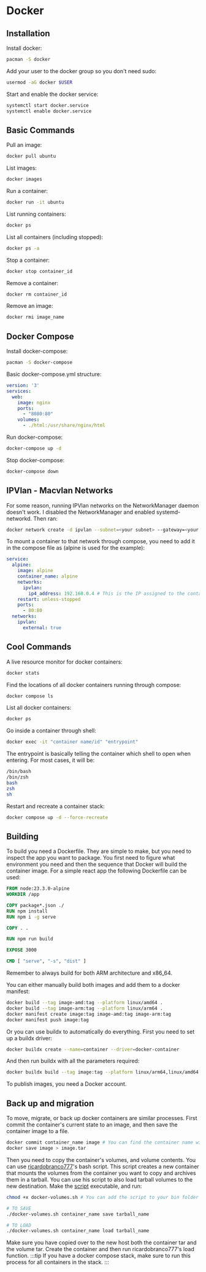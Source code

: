 # Docker

## Installation

Install docker:

```bash
pacman -S docker
```

Add your user to the docker group so you don't need sudo:

```bash
usermod -aG docker $USER
```

Start and enable the docker service:

```bash
systemctl start docker.service
systemctl enable docker.service
```

## Basic Commands

Pull an image:
```bash
docker pull ubuntu
```

List images:
```bash
docker images
```

Run a container:
```bash
docker run -it ubuntu
```

List running containers:
```bash
docker ps
```

List all containers (including stopped):
```bash
docker ps -a
```

Stop a container:
```bash
docker stop container_id
```

Remove a container:
```bash
docker rm container_id
```

Remove an image:
```bash
docker rmi image_name
```

## Docker Compose

Install docker-compose:

```bash
pacman -S docker-compose
```

Basic docker-compose.yml structure:

```yaml
version: '3'
services:
  web:
    image: nginx
    ports:
      - "8080:80"
    volumes:
      - ./html:/usr/share/nginx/html
```

Run docker-compose:
```bash
docker-compose up -d
```

Stop docker-compose:
```bash
docker-compose down
```

## IPVlan - Macvlan Networks

For some reason, running IPVlan networks on the NetworkManager daemon doesn't work. I disabled the NetworkManager and enabled systemd-networkd. Then ran:

```bash
docker network create -d ipvlan --subnet=<your subnet> --gateway=<your gateway> -o parent=<ethernet interface> my_ipvlan_name
```

To mount a container to that network through compose, you need to add it in the compose file as (alpine is used for the example):

```yaml
service:
  alpine:
    image: alpine
    container_name: alpine
    networks:
      ipvlan:
        ip4_address: 192.168.0.4 # This is the IP assigned to the container. If not included, it will grab the first available IP from the DHCP server
    restart: unless-stopped
    ports:
      - 80:80
  networks:
    ipvlan:
      external: true
```

## Cool Commands

A live resource monitor for docker containers:

```bash
docker stats
```

Find the locations of all docker containers running through compose:

```bash
docker compose ls
```

List all docker containers:

```bash
docker ps
```

Go inside a container through shell:

```bash
docker exec -it "container name/id" "entrypoint"
```

The entrypoint is basically telling the container which shell to open when entering. For most cases, it will be:

```bash
/bin/bash
/bin/zsh
bash
zsh
sh
```

Restart and recreate a container stack:

```bash
docker compose up -d --force-recreate
```

## Building

To build you need a Dockerfile. They are simple to make, but you need to inspect the app you want to package. You first need to figure what environment you need and then the sequence that Docker will build the container image. For a simple react app the following Dockerfile can be used:

```dockerfile
FROM node:23.3.0-alpine
WORKDIR /app

COPY package*.json ./
RUN npm install
RUN npm i -g serve

COPY . .

RUN npm run build

EXPOSE 3000

CMD [ "serve", "-s", "dist" ]
```

Remember to always build for both ARM architecture and x86_64.

You can either manually build both images and add them to a docker manifest:

```bash
docker build --tag image-amd:tag --platform linux/amd64 . 
docker build --tag image-arm:tag --platform linux/arm64 .
docker manifest create image:tag image-amd:tag image-arm:tag
docker manifest push image:tag
```

Or you can use buildx to automatically do everything. First you need to set up a buildx driver:

```bash
docker buildx create --name=container --driver=docker-container
```

And then run buildx with all the parameters required:

```bash
docker buildx build --tag image:tag --platform linux/arm64,linux/amd64 --builder container --push .
```

To publish images, you need a Docker account.

## Back up and migration

To move, migrate, or back up docker containers are similar processes. First commit the container's current state to an image, and then save the container image to a file. 
```bash "title=~/backup"
docker commit container_name image # You can find the container name with docker stats
docker save image > image.tar
```
Then you need to copy the container's volumes, and volume contents. 
You can use [ricardobranco777](https://github.com/ricardobranco777)'s bash script. This script creates a new container that mounts the volumes from the container you want to copy and archives
them in a tarball. You can use his script to also load tarball volumes to the new destination. Make the [script](https://github.com/ricardobranco777/docker-volumes.sh) executable, and run:
```bash
chmod +x docker-volumes.sh # You can add the script to your bin folder to make it available system-wide

# TO SAVE
./docker-volumes.sh container_name save tarball_name

# TO LOAD
./docker-volumes.sh container_name load tarball_name
```

Make sure you have copied over to the new host both the container tar and the volume tar. Create the container
and then run ricardobranco777's load function. 
:::tip
If you have a docker compose stack, make sure to run this process for all containers in the stack.
:::

